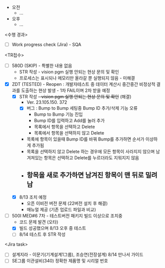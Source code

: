 - 오전
	- ...
- 오후
	- ...

<수행 경과>
- [ ] Work progress check (Jira) - SQA

<TR접수>
- [ ] 580D (SKIP) - 특별한 내용 없음
	- STR 작성 - vision pgm 실행 안되는 현상 문의 및 확인
	- 프로세스는 표시되나 메모리만 올라갈 뿐 실행되지 않음 - 미해결
- [x] ZDT (TESTED) - Reopen : 개발자테스트 중 데이터 계산시 중간중간 비정상적 결과를 도출하는 현상 발생 - 1차 FAIL이며 2차 받을 예정
	- [x] STR 작성 ~~- vision pgm 실행 안되는 현상 문의 및 확인~~ (해결)
		- Ver. 23.105.150. 372
		- [x] 버그 : Bump to Bump 세팅중 Bump ID 추가/삭제 기능 오류
			- Bump to Bump 기능 진입
			- Bump ID를 입력하고 Add를 눌러 추가
			- 목록에서 항목을 선택하고 Delete
			- 목록에서 항목을 선택하지 않고 Delete
		- 목록에 항목이 있을때 Bump ID를 바꿔 Bump를 추가하면 순서가 이상하게 추가됨
		- 목록을 선택하지 않고 Delete 하는 경우에 모든 항목이 사라지지 않으며 남겨져있는 항목은 선택하고 Delete를 누르더라도 지워지지 않음
		- 항목을 새로 추가하면 남겨진 항목이 맨 뒤로 밀려남
			- 
	- [x] 8/13 조치 예정
		- 오픈 이비전 버전 문제 (22버전 설치 후 해결)
		- 매뉴얼 제공 (기존 업로드 파일과 비교)
- [ ] 500I MED#6 7차 - 테스트버전 패키지 빌드 이상으로 조치중
	- 코드 문제 발견 (오타)
	- [x] 빌드 성공했으며 8/13 오후 중 테스트
	- [ ] 8/14 테스트 후 STR 작성

\<Jira task>
- [ ] 설계지라 - 이문기(기계설계1그룹), 조승연(전장설계) 8/14 만나서 가이드
- [ ] SE그룹 이관설비(340) 정확한 제품명 및 시리얼 번호